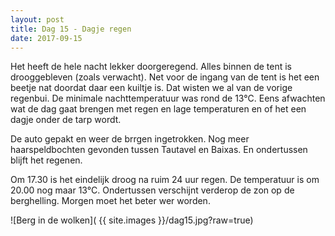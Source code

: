 ```yaml
---
layout: post
title: Dag 15 - Dagje regen
date: 2017-09-15
---
```


Het heeft de hele nacht lekker doorgeregend. Alles binnen de tent is drooggebleven (zoals verwacht). Net voor de ingang van de tent is het een beetje nat doordat daar een kuiltje is. Dat wisten we al van de vorige regenbui. De minimale  nachttemperatuur was rond de 13°C. Eens afwachten wat de dag gaat brengen met regen en lage temperaturen en of het een dagje onder de tarp wordt.<br>

De auto gepakt en weer de brrgen ingetrokken. Nog meer haarspeldbochten gevonden tussen Tautavel en Baixas. En ondertussen blijft het regenen.<br>

Om 17.30 is het eindelijk droog na ruim 24 uur regen. De temperatuur is om 20.00 nog maar 13°C. Ondertussen verschijnt verderop de zon op de berghelling. Morgen moet het beter wer worden.<br>

![Berg in de wolken]( {{ site.images }}/dag15.jpg?raw=true)
